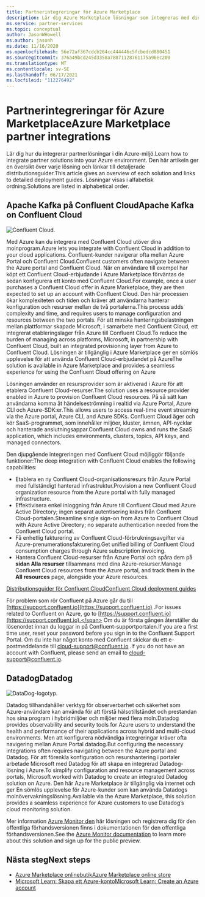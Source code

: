 ```yaml
---
title: Partnerintegreringar för Azure Marketplace
description: Lär dig Azure Marketplace lösningar som integreras med din Azure-miljö och få en länk till distributionsguider från Microsoft-partner.
ms.service: partner-services
ms.topic: conceptual
author: JasonWHowell
ms.author: jasonh
ms.date: 11/16/2020
ms.openlocfilehash: 56e72af367cdcb264cc444446c5fcbedcd880451
ms.sourcegitcommit: 376a49bcd245d3358a78871128761175a96ec200
ms.translationtype: MT
ms.contentlocale: sv-SE
ms.lasthandoff: 06/17/2021
ms.locfileid: "112276492"
---
```

# <a name="azure-marketplace-partner-integrations"></a><span data-ttu-id="e6861-103">Partnerintegreringar för Azure Marketplace</span><span class="sxs-lookup"><span data-stu-id="e6861-103">Azure Marketplace partner integrations</span></span>

<span data-ttu-id="e6861-104">Lär dig hur du integrerar partnerlösningar i din Azure-miljö.</span><span class="sxs-lookup"><span data-stu-id="e6861-104">Learn how to integrate partner solutions into your Azure environment.</span></span> <span data-ttu-id="e6861-105">Den här artikeln ger en översikt över varje lösning och länkar till detaljerade distributionsguider.</span><span class="sxs-lookup"><span data-stu-id="e6861-105">This article gives an overview of each solution and links to detailed deployment guides.</span></span> <span data-ttu-id="e6861-106">Lösningar visas i alfabetisk ordning.</span><span class="sxs-lookup"><span data-stu-id="e6861-106">Solutions are listed in alphabetical order.</span></span> 

## <a name="apache-kafka-on-confluent-cloud"></a><span data-ttu-id="e6861-107">Apache Kafka på Confluent Cloud</span><span class="sxs-lookup"><span data-stu-id="e6861-107">Apache Kafka on Confluent Cloud</span></span>

![Confluent Cloud.](./media/partners/confluent-cloud.png)

<span data-ttu-id="e6861-109">Med Azure kan du integrera med Confluent Cloud utöver dina molnprogram.</span><span class="sxs-lookup"><span data-stu-id="e6861-109">Azure lets you integrate with Confluent Cloud in addition to your cloud applications.</span></span> <span data-ttu-id="e6861-110">Confluent-kunder navigerar ofta mellan Azure Portal och Confluent Cloud.</span><span class="sxs-lookup"><span data-stu-id="e6861-110">Confluent customers often navigate between the Azure portal and Confluent Cloud.</span></span> <span data-ttu-id="e6861-111">När en användare till exempel har köpt ett Confluent Cloud-erbjudande i Azure Marketplace förväntas de sedan konfigurera ett konto med Confluent Cloud.</span><span class="sxs-lookup"><span data-stu-id="e6861-111">For example, once a user purchases a Confluent Cloud offer in Azure Marketplace, they are then expected to set up an account with Confluent Cloud.</span></span> <span data-ttu-id="e6861-112">Den här processen ökar komplexiteten och tiden och kräver att användarna hanterar konfiguration och resurser mellan de två portalerna.</span><span class="sxs-lookup"><span data-stu-id="e6861-112">This process adds complexity and time, and requires users to manage configuration and resources between the two portals.</span></span> <span data-ttu-id="e6861-113">För att minska hanteringsbelastningen mellan plattformar skapade Microsoft, i samarbete med Confluent Cloud, ett integrerat etableringslager från Azure till Confluent Cloud.</span><span class="sxs-lookup"><span data-stu-id="e6861-113">To reduce the burden of managing across platforms, Microsoft, in partnership with Confluent Cloud, built an integrated provisioning layer from Azure to Confluent Cloud.</span></span> <span data-ttu-id="e6861-114">Lösningen är tillgänglig i Azure Marketplace ger en sömlös upplevelse för att använda Confluent Cloud-erbjudandet på Azure</span><span class="sxs-lookup"><span data-stu-id="e6861-114">The solution is available in Azure Marketplace and  provides a seamless experience for using the Confluent Cloud offering on Azure</span></span>

<span data-ttu-id="e6861-115">Lösningen använder en resursprovider som är aktiverad i Azure för att etablera Confluent Cloud-resurser.</span><span class="sxs-lookup"><span data-stu-id="e6861-115">The solution uses a resource provider enabled in Azure to provision Confluent Cloud resources.</span></span> <span data-ttu-id="e6861-116">På så sätt kan användarna komma åt händelseströmning i realtid via Azure Portal, Azure CLI och Azure-SDK:er.</span><span class="sxs-lookup"><span data-stu-id="e6861-116">This allows users to access real-time event streaming via the Azure portal, Azure CLI, and Azure SDKs.</span></span> <span data-ttu-id="e6861-117">Confluent Cloud äger och kör SaaS-programmet, som innehåller miljöer, kluster, ämnen, API-nycklar och hanterade anslutningsappar.</span><span class="sxs-lookup"><span data-stu-id="e6861-117">Confluent Cloud owns and runs the SaaS application, which includes environments, clusters, topics, API keys, and managed connectors.</span></span>

<span data-ttu-id="e6861-118">Den djupgående integreringen med Confluent Cloud möjliggör följande funktioner:</span><span class="sxs-lookup"><span data-stu-id="e6861-118">The deep integration with Confluent Cloud enables the following capabilities:</span></span>

- <span data-ttu-id="e6861-119">Etablera en ny Confluent Cloud-organisationsresurs från Azure Portal med fullständigt hanterad infrastruktur.</span><span class="sxs-lookup"><span data-stu-id="e6861-119">Provision a new Confluent Cloud organization resource from the Azure portal with fully managed infrastructure.</span></span>
- <span data-ttu-id="e6861-120">Effektivisera enkel inloggning från Azure till Confluent Cloud med Azure Active Directory; ingen separat autentisering krävs från Confluent Cloud-portalen.</span><span class="sxs-lookup"><span data-stu-id="e6861-120">Streamline single sign-on from Azure to Confluent Cloud with Azure Active Directory; no separate authentication needed from the Confluent Cloud portal.</span></span>
- <span data-ttu-id="e6861-121">Få enhetlig fakturering av Confluent Cloud-förbrukningsavgifter via Azure-prenumerationsfakturering.</span><span class="sxs-lookup"><span data-stu-id="e6861-121">Get unified billing of Confluent Cloud consumption charges through Azure subscription invoicing.</span></span>
- <span data-ttu-id="e6861-122">Hantera Confluent Cloud-resurser från Azure Portal och spåra dem på **sidan Alla resurser** tillsammans med dina Azure-resurser.</span><span class="sxs-lookup"><span data-stu-id="e6861-122">Manage Confluent Cloud resources from the Azure portal, and track them in the **All resources** page, alongside your Azure resources.</span></span>

[<span data-ttu-id="e6861-123">Distributionsguider för Confluent Cloud</span><span class="sxs-lookup"><span data-stu-id="e6861-123">Confluent Cloud deployment guides</span></span>](https://docs.confluent.io/current/cloud/marketplace/index.html)

<span data-ttu-id="e6861-124">För problem som rör Confluent på Azure går du till [https://support.confluent.io](https://support.confluent.io) .</span><span class="sxs-lookup"><span data-stu-id="e6861-124">For issues related to Confluent on Azure, go to [https://support.confluent.io](https://support.confluent.io).</span></span> <span data-ttu-id="e6861-125">Om du är första gången återställer du lösenordet innan du loggar in på Confluent-supportportalen.</span><span class="sxs-lookup"><span data-stu-id="e6861-125">If you are a first time user, reset your password before you sign in to the Confluent Support Portal.</span></span> <span data-ttu-id="e6861-126">Om du inte har något konto med Confluent skickar du ett e-postmeddelande till [cloud-support@confluent.io](mailto:cloud-support@confluent.io) .</span><span class="sxs-lookup"><span data-stu-id="e6861-126">If you do not have an account with Confluent, please send an email to [cloud-support@confluent.io](mailto:cloud-support@confluent.io).</span></span>

## <a name="datadog"></a><span data-ttu-id="e6861-127">Datadog</span><span class="sxs-lookup"><span data-stu-id="e6861-127">Datadog</span></span>

![DataDog-logotyp.](./media/partners/datadog.png)

<span data-ttu-id="e6861-129">Datadog tillhandahåller verktyg för observerbarhet och säkerhet som Azure-användare kan använda för att förstå hälsotillståndet och prestandan hos sina program i hybridmiljöer och miljöer med flera moln.</span><span class="sxs-lookup"><span data-stu-id="e6861-129">Datadog provides observability and security tools for Azure users to understand the health and performance of their applications across hybrid and multi-cloud environments.</span></span> <span data-ttu-id="e6861-130">Men att konfigurera nödvändiga integreringar kräver ofta navigering mellan Azure Portal datadog.</span><span class="sxs-lookup"><span data-stu-id="e6861-130">But configuring the necessary integrations often requires navigating between the Azure portal and Datadog.</span></span> <span data-ttu-id="e6861-131">För att förenkla konfiguration och resurshantering i portaler arbetade Microsoft med Datadog för att skapa en integrerad Datadog-lösning i Azure.</span><span class="sxs-lookup"><span data-stu-id="e6861-131">To simplify configuration and resource management across portals, Microsoft worked with Datadog to create an integrated Datadog solution on Azure.</span></span> <span data-ttu-id="e6861-132">Den här Azure Marketplace är tillgänglig via internet och ger En sömlös upplevelse för Azure-kunder som kan använda Datadogs molnövervakningslösning.</span><span class="sxs-lookup"><span data-stu-id="e6861-132">Available via the Azure Marketplace, this solution provides a seamless experience for Azure customers to use Datadog’s cloud monitoring solution.</span></span>

<span data-ttu-id="e6861-133">Mer information [Azure Monitor den](/azure/azure-monitor/platform/partners#datadog) här lösningen och registrera dig för den offentliga förhandsversionen finns i dokumentationen för den offentliga förhandsversionen.</span><span class="sxs-lookup"><span data-stu-id="e6861-133">See the [Azure Monitor documentation](/azure/azure-monitor/platform/partners#datadog) to learn more about this solution and sign up for the public preview.</span></span>

## <a name="next-steps"></a><span data-ttu-id="e6861-134">Nästa steg</span><span class="sxs-lookup"><span data-stu-id="e6861-134">Next steps</span></span>

- [<span data-ttu-id="e6861-135">Azure Marketplace onlinebutik</span><span class="sxs-lookup"><span data-stu-id="e6861-135">Azure Marketplace online store</span></span>](https://azure.microsoft.com/marketplace/)
- [<span data-ttu-id="e6861-136">Microsoft Learn: Skapa ett Azure-konto</span><span class="sxs-lookup"><span data-stu-id="e6861-136">Microsoft Learn: Create an Azure account</span></span>](/learn/modules/create-an-azure-account/)
